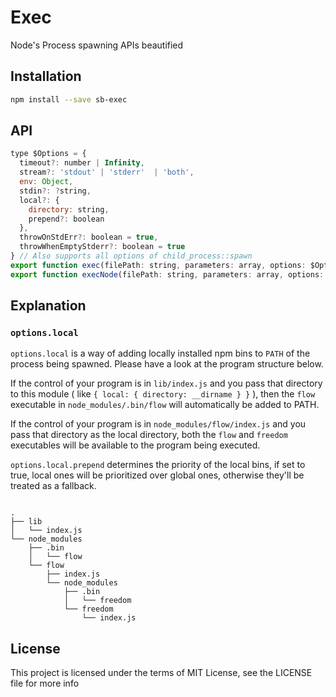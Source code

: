 # Exec

Node's Process spawning APIs beautified

## Installation

```sh
npm install --save sb-exec
```

## API

```js
type $Options = {
  timeout?: number | Infinity,
  stream?: 'stdout' | 'stderr'  | 'both',
  env: Object,
  stdin?: ?string,
  local?: {
    directory: string,
    prepend?: boolean
  },
  throwOnStdErr?: boolean = true,
  throwWhenEmptyStderr?: boolean = true
} // Also supports all options of child_process::spawn
export function exec(filePath: string, parameters: array, options: $Options)
export function execNode(filePath: string, parameters: array, options: $Options)
```

## Explanation

### `options.local`

`options.local` is a way of adding locally installed npm bins to `PATH` of the
process being spawned. Please have a look at the program structure below.

If the control of your program is in `lib/index.js` and you pass that directory
to this module ( like `{ local: { directory: __dirname } }` ), then the `flow`
executable in `node_modules/.bin/flow` will automatically be added to PATH.

If the control of your program is in `node_modules/flow/index.js` and you pass
that directory as the local directory, both the `flow` and `freedom` executables
will be available to the program being executed.

`options.local.prepend` determines the priority of the local bins, if set to
true, local ones will be prioritized over global ones, otherwise they'll be
treated as a fallback.

```raw

.
├── lib
│   └── index.js
└── node_modules
    ├── .bin
    │   └── flow
    └── flow
        ├── index.js
        └── node_modules
            ├── .bin
            │   └── freedom
            └── freedom
                └── index.js

```

## License

This project is licensed under the terms of MIT License, see the LICENSE file
for more info
